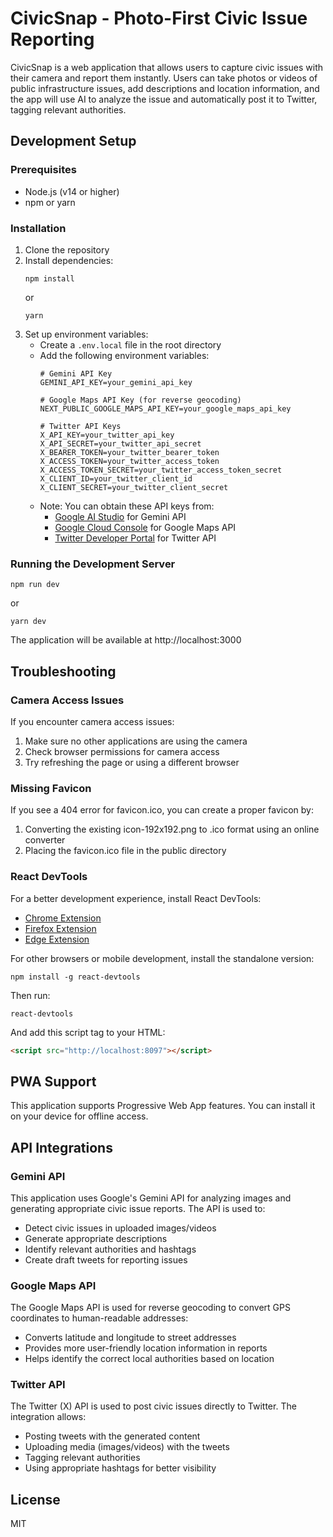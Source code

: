 # CivicSnap - Photo-First Civic Issue Reporting

CivicSnap is a web application that allows users to capture civic issues with their camera and report them instantly. Users can take photos or videos of public infrastructure issues, add descriptions and location information, and the app will use AI to analyze the issue and automatically post it to Twitter, tagging relevant authorities.

## Development Setup

### Prerequisites

- Node.js (v14 or higher)
- npm or yarn

### Installation

1. Clone the repository
2. Install dependencies:
   ```
   npm install
   ```
   or
   ```
   yarn
   ```
3. Set up environment variables:
   - Create a `.env.local` file in the root directory
   - Add the following environment variables:
     ```
     # Gemini API Key
     GEMINI_API_KEY=your_gemini_api_key
     
     # Google Maps API Key (for reverse geocoding)
     NEXT_PUBLIC_GOOGLE_MAPS_API_KEY=your_google_maps_api_key
     
     # Twitter API Keys
     X_API_KEY=your_twitter_api_key
     X_API_SECRET=your_twitter_api_secret
     X_BEARER_TOKEN=your_twitter_bearer_token
     X_ACCESS_TOKEN=your_twitter_access_token
     X_ACCESS_TOKEN_SECRET=your_twitter_access_token_secret
     X_CLIENT_ID=your_twitter_client_id
     X_CLIENT_SECRET=your_twitter_client_secret
     ```
   - Note: You can obtain these API keys from:
     - [Google AI Studio](https://makersuite.google.com/) for Gemini API
     - [Google Cloud Console](https://console.cloud.google.com/) for Google Maps API
     - [Twitter Developer Portal](https://developer.twitter.com/) for Twitter API

### Running the Development Server

```
npm run dev
```
or
```
yarn dev
```

The application will be available at http://localhost:3000

## Troubleshooting

### Camera Access Issues

If you encounter camera access issues:

1. Make sure no other applications are using the camera
2. Check browser permissions for camera access
3. Try refreshing the page or using a different browser

### Missing Favicon

If you see a 404 error for favicon.ico, you can create a proper favicon by:

1. Converting the existing icon-192x192.png to .ico format using an online converter
2. Placing the favicon.ico file in the public directory

### React DevTools

For a better development experience, install React DevTools:

- [Chrome Extension](https://chrome.google.com/webstore/detail/react-developer-tools/fmkadmapgofadopljbjfkapdkoienihi)
- [Firefox Extension](https://addons.mozilla.org/en-US/firefox/addon/react-devtools/)
- [Edge Extension](https://microsoftedge.microsoft.com/addons/detail/react-developer-tools/gpphkfbcpidddadnkolkpfckpihlkkil)

For other browsers or mobile development, install the standalone version:

```
npm install -g react-devtools
```

Then run:

```
react-devtools
```

And add this script tag to your HTML:

```html
<script src="http://localhost:8097"></script>
```

## PWA Support

This application supports Progressive Web App features. You can install it on your device for offline access.

## API Integrations

### Gemini API

This application uses Google's Gemini API for analyzing images and generating appropriate civic issue reports. The API is used to:

- Detect civic issues in uploaded images/videos
- Generate appropriate descriptions
- Identify relevant authorities and hashtags
- Create draft tweets for reporting issues

### Google Maps API

The Google Maps API is used for reverse geocoding to convert GPS coordinates to human-readable addresses:

- Converts latitude and longitude to street addresses
- Provides more user-friendly location information in reports
- Helps identify the correct local authorities based on location

### Twitter API

The Twitter (X) API is used to post civic issues directly to Twitter. The integration allows:

- Posting tweets with the generated content
- Uploading media (images/videos) with the tweets
- Tagging relevant authorities
- Using appropriate hashtags for better visibility

## License

MIT